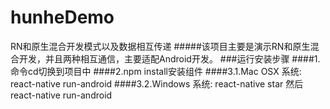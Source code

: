 # hunheDemo
RN和原生混合开发模式以及数据相互传递
#####该项目主要是演示RN和原生混合开发，并且两种相互通信，主要适配Android开发。
###运行安装步骤
####1.命令cd切换到项目中
####2.npm install安装组件
####3.1.Mac OSX 系统: react-native run-android
####3.2.Windows 系统: react-native star 然后react-native run-android

